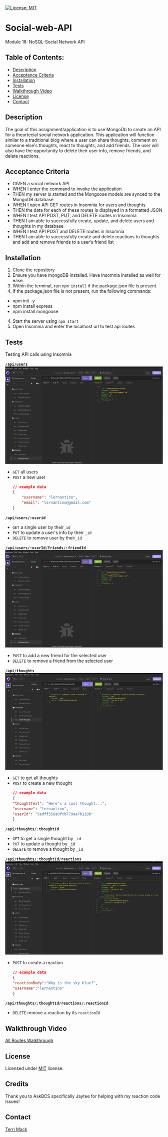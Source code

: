 [![License: MIT](https://img.shields.io/badge/License-MIT-yellow.svg)](https://opensource.org/licenses/MIT)

# Social-web-API
Module 18: NoSQL-Social Network API

## Table of Contents:
- [Description](#Description)
- [Acceptance Criteria](#Acceptance-Criteria)
- [Installation](#Installation)
- [Tests](#Tests)
- [Walkthrough Video](#Walkthrough-Video)
- [License](#License)
- [Contact](#Contact)

## Description
The goal of this assignment/application is to use MongoDb to create an API for a theortecial social network application. This application will function similar to a traditional blog where a user can share thoughts, comment on someone else's thoughts, react to thoughts, and add friends. The user will also have the opportunity to delete their user info, remove friends, and delete reactions. 

##  Acceptance Criteria

- GIVEN a social network API
- WHEN I enter the command to invoke the application
- THEN my server is started and the Mongoose models are synced to the MongoDB database
- WHEN I open API GET routes in Insomnia for users and thoughts
- THEN the data for each of these routes is displayed in a formatted JSON
- WHEN I test API POST, PUT, and DELETE routes in Insomnia
- THEN I am able to successfully create, update, and delete users and thoughts in my database
- WHEN I test API POST and DELETE routes in Insomnia
- THEN I am able to successfully create and delete reactions to thoughts and add and remove friends to a user’s friend list

## Installation

1. Clone the repository
2. Ensure you have mongoDB installed. Have Insomnia installed as well for ease.
2. Within the terminal, run `npm install` if the package.json file is present.
3. If the package.json file is not present, run the following commands:
- npm init -y
- npm install express
- npm install mongoose
4. Start the server using `npm start`
5. Open Insomnia and enter the localhost url to test api routes

## Tests
Testing API calls using Insomnia


**`/api/users`**
![Delete Friend Screenshot](screenshots/deleteFriend.png)
* `GET` all users
* `POST` a new user
    ```json
    // example data
    {
        "username": "lernantino",
        "email": "lernantino@gmail.com"
    }
    ```

**`/api/users/:userid`**
* `GET` a single user by their`_id` 
* `PUT` to update a user's info by their `_id`
* `DELETE` to remove user by their`_id`

**`/api/users/:userId/friends/:friendId`**
![Delete Friend Screenshot](screenshots/deleteFriend.png)
* `POST` to add a new friend for the selected user
* `DELETE` to remove a friend from the selected user

**`/api/thoughts`** 
![Post Thought Screenshot](screenshots/postThought.jpg)
* `GET` to get all thoughts
* `POST` to create a new thought
    ```json
    // example data
    {
    "thoughtText": "Here's a cool thought...",
    "username": "lernantino",
    "userId": "5edff358a0fcb779aa7b118b"
    }
    ```

**`/api/thoughts/:thoughtId`**
* `GET` to get a single thought by `_id`
* `PUT` to update a thought by `_id`
* `DELETE` to remove a thought by `_id`


**`/api/thoughts/:thoughtId/reactions`**
![Post Reaction Screenshot](screenshots/postReaction.png)
* `POST` to create a reaction 
    ```json
    // example data
    {
    "reactionBody":"Why is the sky blue?",
    "username":"lernantino"
    }
    ```

**`/api/thoughts/:thoughtId/reactions/:reactionId`**
* `DELETE` remove a reaction by its `reactionId` 

## Walkthrough Video
[All Routes Walkthrough](https://watch.screencastify.com/v/rgaHD7TwvDozJzFv2qRj)

## License
Licensed under [MIT](https://choosealicense.com/licenses/mit/) license.

## Credits 
Thank you to AskBCS specifically Jaytee for helping with my reaction code issues! 

## Contact
[Terri Mack](https://github.com/terrinmack?tab=repositories)






